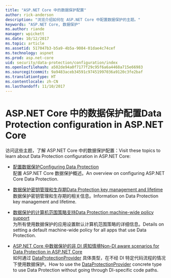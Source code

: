 ```yaml
---
title: "ASP.NET Core 中的数据保护配置"
author: rick-anderson
description: "浏览介绍如何在 ASP.NET Core 中配置数据保护的主题。"
keywords: "ASP.NET Core, 数据保护"
ms.author: riande
manager: wpickett
ms.date: 10/12/2017
ms.topic: article
ms.assetid: 517047b3-b5a9-4b5a-9084-01dae4c74cef
ms.technology: aspnet
ms.prod: asp.net-core
uid: security/data-protection/configuration/index
ms.openlocfilehash: a502de94a0f7177f29c95f6a6a4468a715e66983
ms.sourcegitcommit: 9a9483aceb34591c97451997036a9120c3fe2baf
ms.translationtype: HT
ms.contentlocale: zh-CN
ms.lasthandoff: 11/10/2017
---
```

# <a name="data-protection-configuration-in-aspnet-core"></a><span data-ttu-id="056b3-104">ASP.NET Core 中的数据保护配置</span><span class="sxs-lookup"><span data-stu-id="056b3-104">Data Protection configuration in ASP.NET Core</span></span>

<span data-ttu-id="056b3-105">访问这些主题，了解 ASP.NET Core 中的数据保护配置：</span><span class="sxs-lookup"><span data-stu-id="056b3-105">Visit these topics to learn about Data Protection configuration in ASP.NET Core:</span></span>

* [<span data-ttu-id="056b3-106">配置数据保护</span><span class="sxs-lookup"><span data-stu-id="056b3-106">Configuring Data Protection</span></span>](xref:security/data-protection/configuration/overview)  
  <span data-ttu-id="056b3-107">配置 ASP.NET Core 数据保护概述。</span><span class="sxs-lookup"><span data-stu-id="056b3-107">An overview on configuring ASP.NET Core Data Protection.</span></span>

* [<span data-ttu-id="056b3-108">数据保护密钥管理和生存期</span><span class="sxs-lookup"><span data-stu-id="056b3-108">Data Protection key management and lifetime</span></span>](xref:security/data-protection/configuration/default-settings)  
  <span data-ttu-id="056b3-109">数据保护密钥管理和生存期的相关信息。</span><span class="sxs-lookup"><span data-stu-id="056b3-109">Information on Data Protection key management and lifetime.</span></span>

* [<span data-ttu-id="056b3-110">数据保护的计算机范围策略支持</span><span class="sxs-lookup"><span data-stu-id="056b3-110">Data Protection machine-wide policy support</span></span>](xref:security/data-protection/configuration/machine-wide-policy)  
  <span data-ttu-id="056b3-111">为所有使用数据保护的应用设置默认计算机范围策略的详细信息。</span><span class="sxs-lookup"><span data-stu-id="056b3-111">Details on setting a default machine-wide policy for all apps that use Data Protection.</span></span>

* [<span data-ttu-id="056b3-112">ASP.NET Core 中数据保护的非 DI 感知情境</span><span class="sxs-lookup"><span data-stu-id="056b3-112">Non-DI aware scenarios for Data Protection in ASP.NET Core</span></span>](xref:security/data-protection/configuration/non-di-scenarios)  
  <span data-ttu-id="056b3-113">如何通过 [DataProtectionProvider](/dotnet/api/Microsoft.AspNetCore.DataProtection.DataProtectionProvider) 具体类型，在不经 DI 特定代码流程的情况下使用数据保护。</span><span class="sxs-lookup"><span data-stu-id="056b3-113">How to use the [DataProtectionProvider](/dotnet/api/Microsoft.AspNetCore.DataProtection.DataProtectionProvider) concrete type to use Data Protection without going through DI-specific code paths.</span></span>
